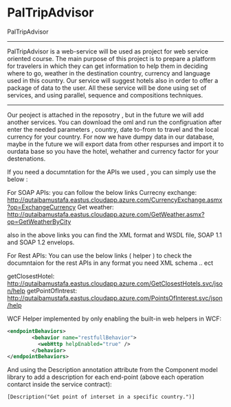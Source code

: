 # PalTripAdvisor
PalTripAdvisor
*******************************************************************************************************************************************
PalTripAdvisor is a web-service will be used as project for web service oriented course. The main purpose of this project is to prepare a platform for travelers in which they can get information to help them in deciding where to go, weather in the destination country, currency and language used in this country. 
Our service will suggest hotels also in order to offer a package of data to the user. All these service will be done using set of services, and using parallel, sequence and compositions techniques. 
*******************************************************************************************************************************************

Our peoject is attached in the reposotry , but in the future we will add another services. You can download the oml and run the configruation after enter the needed parameters , country, date to-from to  travel and the local currency for your country. 
For now we have dumpy data in our database, maybe in the future we will export data from other respurses and import it to ourdata base so you have the hotel, wehather and currency factor for your destenations. 


If you need a documntation for the APIs we used , you can simply use the below : 

For SOAP APIs: 
you can follow the below links 
Currecny exchange:  http://qutaibamustafa.eastus.cloudapp.azure.com/CurrencyExchange.asmx?op=ExchangeCurrency
Get weather: http://qutaibamustafa.eastus.cloudapp.azure.com/GetWeather.asmx?op=GetWeatherByCity

also in the above links you can find the XML format and WSDL file, SOAP 1.1 and SOAP 1.2 envelops. 


For Rest APIs: 
You can use the below links ( helper ) to check the documntaion for the rest APIs in any format you need XML schema .. ect

getClosestHotel: http://qutaibamustafa.eastus.cloudapp.azure.com/GetClosestHotels.svc/json/help
getPointOfIntrest: http://qutaibamustafa.eastus.cloudapp.azure.com/PointsOfInterest.svc/json/help

WCF Helper implemented by only enabling the built-in web helpers in WCF:
```xml
<endpointBehaviors>
        <behavior name="restfullBehavior">
          <webHttp helpEnabled="true" />
        </behavior>
</endpointBehaviors>
```


And using the Description annotation attribute from the Component model library to add a description for each end-point (above each operation contarct inside the service contract):
```xml
[Description("Get point of interset in a specific country.")]
```

